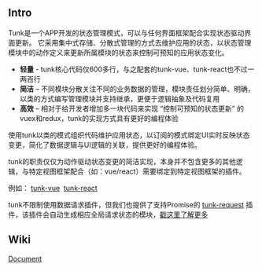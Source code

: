 ## Intro
Tunk是一个APP开发的状态管理模式，可以与任何界面框架配合实现状态驱动界面更新。
它采用集中式存储、分散式管理的方式去维护应用的状态，以状态管理模块中的动作定义来更新所属模块的状态来控制可预知的应用状态变化。
* **轻量**  -  tunk核心代码仅600多行，与之配套的tunk-vue、tunk-react也不过一两百行
* **简洁**  –  不同模块分散关注不同的业务数据的管理，模块责任划分简单、明确，以类的方式编写管理模块并支持继承，更便于逻辑抽象及代码复用
* **高效**  –  相对于给开发者增加多一块代码来实现 “控制可预知的状态更新” 的vuex和redux，tunk的实现方式具有更好的编程体验

使用tunk以类的模式组织代码维护应用状态，以订阅的模式绑定UI实时反映状态变更，简化了数据逻辑与UI逻辑的关联，提供更好的编程体验。

tunk的职责仅仅为动作驱动状态变更的简洁实现，本身并不包含更多的其他逻辑，与特定视图框架配合（如：vue/react）需要绑定到特定视图框架的插件。

例如： [tunk-vue](https://github.com/tunkjs/tunk-vue)  [tunk-react](https://github.com/tunkjs/tunk-react) 

tunk不限制使用数据请求插件，但我们也提供了支持Promise的 [tunk-request](https://github.com/tunkjs/tunk-request) 插件，该插件会自动生成相应全局请求状态的模块，[戳这里了解更多](https://github.com/tunkjs/tunk-request)


## Wiki

[Document](https://github.com/tunkjs/tunk/wiki/Tunk%E5%BF%AB%E9%80%9F%E5%85%A5%E9%97%A8)











